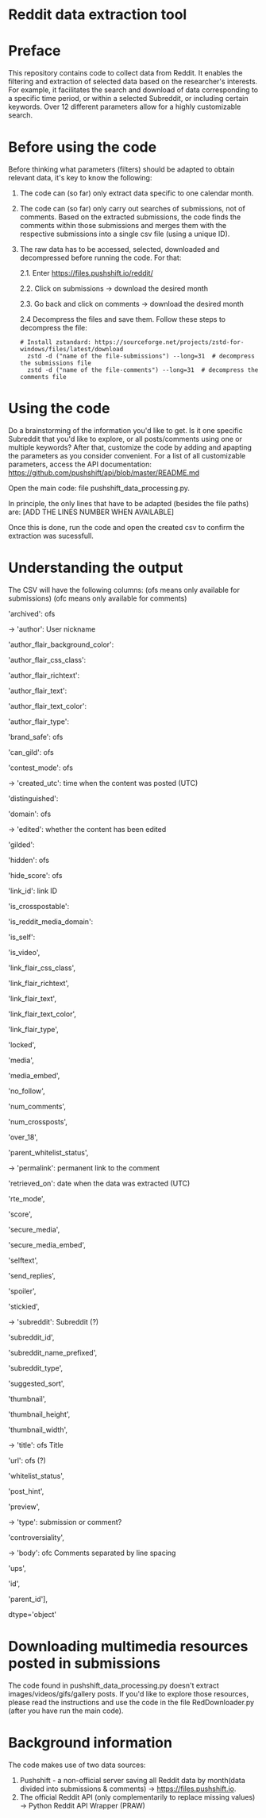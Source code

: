# Reddit data extraction tool 

# Preface
This repository contains code to collect data from Reddit. It enables the filtering and extraction of selected data based on the researcher's interests. For example, it facilitates the search and download of data corresponding to a specific time period, or within a selected Subreddit, or including certain keywords. Over 12 different parameters allow for a highly customizable search. 

# Before using the code
Before thinking what parameters (filters) should be adapted to obtain relevant data, it's key to know the following:
1. The code can (so far) only extract data specific to one calendar month. 

2. The code can (so far) only carry out searches of submissions, not of comments. Based on the extracted submissions, the code finds the comments within those submissions and merges them with the respective submissions into a single csv file (using a unique ID). 

3. The raw data has to be accessed, selected, downloaded and decompressed before running the code. For that:

    2.1. Enter https://files.pushshift.io/reddit/
   
    2.2. Click on submissions -> download the desired month
    
    2.3. Go back and click on comments -> download the desired month

    2.4 Decompress the files and save them. Follow these steps to decompress the file:
    
       # Install zstandard: https://sourceforge.net/projects/zstd-for-windows/files/latest/download
         zstd -d ("name of the file-submissions") --long=31  # decompress the submissions file
         zstd -d ("name of the file-comments") --long=31  # decompress the comments file



# Using the code 
Do a brainstorming of the information you'd like to get. Is it one specific Subreddit that you'd like to explore, or all posts/comments using one or multiple keywords? After that, customize the code by adding and apapting the parameters as you consider convenient. For a list of all customizable parameters, access the API documentation: https://github.com/pushshift/api/blob/master/README.md
 
Open the main code: file pushshift_data_processing.py.

In principle, the only lines that have to be adapted (besides the file paths) are: [ADD THE LINES NUMBER WHEN AVAILABLE] 

Once this is done, run the code and open the created csv to confirm the extraction was sucessfull.

# Understanding the output
The CSV will have the following columns: 
(ofs means only available for submissions)
(ofc means only available for comments)

'archived': ofs

-> 'author': User nickname

'author_flair_background_color':

'author_flair_css_class':

'author_flair_richtext':

'author_flair_text':

'author_flair_text_color': 

'author_flair_type':

'brand_safe': ofs

'can_gild': ofs

'contest_mode': ofs

-> 'created_utc': time when the content was posted (UTC)

'distinguished':

'domain': ofs

-> 'edited': whether the content has been edited

'gilded': 

'hidden': ofs

'hide_score': ofs

'link_id': link ID

'is_crosspostable':

'is_reddit_media_domain': 

'is_self': 

'is_video',

'link_flair_css_class', 

'link_flair_richtext', 

'link_flair_text', 

'link_flair_text_color', 

'link_flair_type', 

'locked', 

'media',

'media_embed',

'no_follow', 

'num_comments', 

'num_crossposts', 

'over_18', 

'parent_whitelist_status', 

-> 'permalink': permanent link to the comment

'retrieved_on': date when the data was extracted (UTC)

'rte_mode', 

'score', 

'secure_media',

'secure_media_embed',

'selftext',

'send_replies',

'spoiler',

'stickied', 

-> 'subreddit': Subreddit (?)

'subreddit_id',

'subreddit_name_prefixed', 

'subreddit_type', 

'suggested_sort',

'thumbnail', 

'thumbnail_height',

'thumbnail_width', 

-> 'title': ofs Title

'url': ofs (?)

'whitelist_status', 

'post_hint', 

'preview',

-> 'type': submission or comment?

'controversiality', 

-> 'body': ofc Comments separated by line spacing

'ups', 

'id', 

'parent_id'], 

dtype='object'


# Downloading multimedia resources posted in submissions
The code found in pushshift_data_processing.py doesn't extract images/videos/gifs/gallery posts. If you'd like to explore those resources, please read the instructions and use the code in the file RedDownloader.py (after you have run the main code).

# Background information
The code makes use of two data sources:
1. Pushshift - a non-official server saving all Reddit data by month(data divided into submissions & comments) -> https://files.pushshift.io.
2. The official Reddit API (only complementarily to replace missing values) -> Python Reddit API Wrapper (PRAW)
